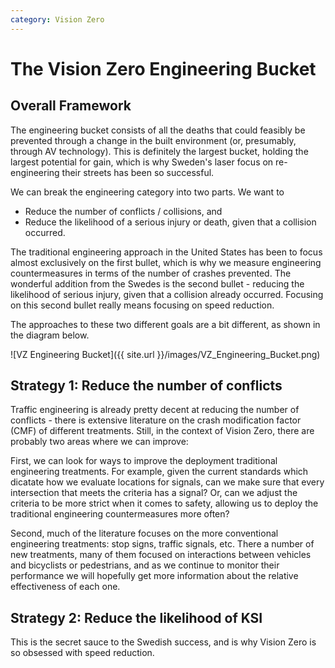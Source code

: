 ```yaml
---
category: Vision Zero
---
```

# The Vision Zero Engineering Bucket
## Overall Framework
The engineering bucket consists of all the deaths that could feasibly be prevented through a change in the built environment (or, presumably, through AV technology). This is definitely the largest bucket, holding the largest potential for gain, which is why Sweden's laser focus on re-engineering their streets has been so successful.

We can break the engineering category into two parts. We want to
- Reduce the number of conflicts / collisions, and
- Reduce the likelihood of a serious injury or death, given that a collision occurred.

The traditional engineering approach in the United States has been to focus almost exclusively on the first bullet, which is why we measure engineering countermeasures in terms of the number of crashes prevented. The wonderful addition from the Swedes is the second bullet - reducing the likelihood of serious injury, given that a collision already occurred. Focusing on this second bullet really means focusing on speed reduction.

The approaches to these two different goals are a bit different, as shown in the diagram below.

![VZ Engineering Bucket]({{ site.url }}/images/VZ_Engineering_Bucket.png)

## Strategy 1: Reduce the number of conflicts
Traffic engineering is already pretty decent at reducing the number of conflicts - there is extensive literature on the crash modification factor (CMF) of different treatments. Still, in the context of Vision Zero, there are probably two areas where we can improve:

First, we can look for ways to improve the deployment traditional engineering treatments. For example, given the current standards which dicatate how we evaluate locations for signals, can we make sure that every intersection that meets the criteria has a signal? Or, can we adjust the criteria to be more strict when it comes to safety, allowing us to deploy the traditional engineering countermeasures more often?

Second, much of the literature focuses on the more conventional engineering treatments: stop signs, traffic signals, etc. There a number of new treatments, many of them focused on interactions between vehicles and bicyclists or pedestrians, and as we continue to monitor their performance we will hopefully get more information about the relative effectiveness of each one.

## Strategy 2: Reduce the likelihood of KSI
This is the secret sauce to the Swedish success, and is why Vision Zero is so obsessed with speed reduction. 
